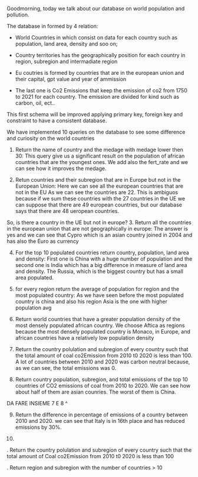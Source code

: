 Goodmorning, today we talk about our database on world population and pollution.

The database in formed by 4 relation:

- World Countries in which consist on data for each country such as population, land area, density and soo on;

- Country territories has the geographically position for each country in region, subregion and intermadiate region

- Eu coutries is formed by countries that are in the european union and their capital, gpt value and year of ammission

- The last one is Co2 Emissions that keep the emission of co2 from 1750 to 2021 for each country. The emission are divided for kind such as
carbon, oil, ect..

This first schema will be improved applying primary key, foreign key and constraint to have a consistent database.

We have implemented 10 queries on the database to see some difference and curiosity on the world countries

1. Return the name of country and the medage with medage lower then 30:
  This query give us a significant result on the population of african countries that are the youngest ones.
  We add also the fert_rate and we can see how it improves the medage.

2. Retun countries and their subregion that are in Europe but not in the European Union:
  Here we can see all the european countries that are not in the EU
  As we can see the countries are 22. This is ambiguos because if we sum these countries 
  with the 27 countries in the UE we can suppose that there are 49 european countries, but
  our database says that there are 48 ueropean countries.

So, is there a country in the UE but not in europe?
3. Return all the countries in the european union that are not geographically in europe:
  The answer is yes and we can see that Cypro which is an asian country joined in 2004 and has also the Euro as currency


4. For the top 10 populated countries return country, population, land area and density:
  First one is China with a huge number of population and the second one is India which has a big difference
  in measure of land area and density. The Russia, which is the biggest country but has a small area populated.

5. for every region return the average of population for region and the most populated country:
  As we have seen before the most populated country is china and also his region Asia is the one with higher population avg

6. Return world countries that have a greater population density of  the most densely populated african country.
  We choose Aftica as regions because the most densely populated country is Monaco, in Europe, and african countries have a relatively low population density

7. Return the country polulation and subregion of every country such that the total amount of coal co2Emission from 2010 t0 2020 is less than 100. 
A lot of countries between 2010 and 2020 was carbon neutral because, as we can see, the total emissions was 0.

8. Return country population, subregion, and total emissions of the top 10  countries of CO2 emissions of coal from 2010 to 2020.
We can see how about half of them are asian counries. The worst of them is China. 

DA FARE INSIEME 7 E 8 ^

9. Return the difference in percentage of emissions of a country between 2010 and 2020. we can see that Italy is in 16th place and has reduced emissions by 30%.

10. 

. Return the country polulation and subregion of every country such that the total amount of
   Coal co2Emission from 2010 t0 2020 is less than 100

. Return region and subregion with the number of countries > 10


